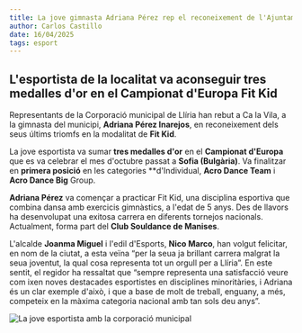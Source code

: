 ```yaml
---
title: La jove gimnasta Adriana Pérez rep el reconeixement de l'Ajuntament de Llíria
author: Carlos Castillo
date: 16/04/2025
tags: esport
---
```


## L'esportista de la localitat va aconseguir tres medalles d'or en el Campionat d'Europa Fit Kid

Representants de la Corporació municipal de Llíria han rebut a Ca la Vila, a la gimnasta del municipi, **Adriana Pérez Inarejos**, en reconeixement dels seus últims triomfs en la modalitat de **Fit Kid**.

La jove esportista va sumar **tres medalles d'or** en el **Campionat d'Europa** que es va celebrar el mes d'octubre passat a **Sofia (Bulgària)**. Va finalitzar en **primera posició** en les categories **d'Individual, **Acro Dance Team** i **Acro Dance Big** Group.

**Adriana Pérez** va començar a practicar Fit Kid, una disciplina esportiva que combina dansa amb exercicis gimnàstics, a l'edat de 5 anys. Des de llavors ha desenvolupat una exitosa carrera en diferents tornejos nacionals. Actualment, forma part del **Club Souldance de Manises**.

L'alcalde **Joanma Miguel** i l'edil d'Esports, **Nico Marco**, han volgut felicitar, en nom de la ciutat, a esta veïna “per la seua ja brillant carrera malgrat la seua joventut, la qual cosa representa tot un orgull per a Llíria”. En este sentit, el regidor ha ressaltat que “sempre representa una satisfacció veure com ixen noves destacades esportistes en disciplines minoritàries, i Adriana és un clar exemple d'això, i que a base de molt de treball, enguany, a més, competeix en la màxima categoria nacional amb tan sols deu anys”. 

![ La jove esportista amb la corporació municipal ](/assets/continguts/recursos/20250416-RecepcióngimnastaAdrianaPérez.jpg "La jove esportista amb la corporació municipal")
